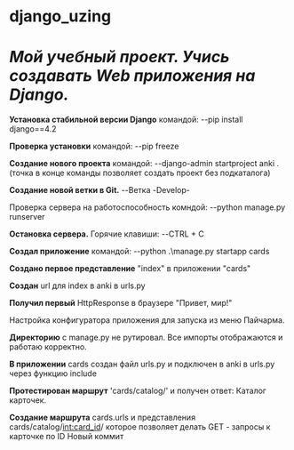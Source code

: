# django_uzing
# **_Мой учебный проект. Учись создавать Web приложения на Django._** 

**Установка стабильной версии Django** 
командой:
--pip install django==4.2

**Проверка установки** 
командой:
--pip freeze

**Создание нового проекта** 
командой:
--django-admin startproject anki .
(точка в конце команды позволяет создать проект без подкаталога)

**Создание новой ветки в Git.**
--Ветка -Develop-

Проверка сервера на работоспособность
комндой:
--python manage.py runserver

**Остановка сервера.** 
Горячие клавиши:
--CTRL + C

**Создал приложение**
командой:
--python .\manage.py startapp cards

**Создано первое представление** 
"index" в приложении "cards"

**Создан** url для index в anki в urls.py

**Получил первый** HttpResponse в браузере
"Привет, мир!"

Настройка конфигуратора приложения для запуска из меню Пайчарма.

**Директорию** с manage.py не рутировал. Все импорты отображаются и работаю корректно.

**В приложении** cards создан файл urls.py и подключен в anki в urls.py через функцию include

**Протестирован маршрут** 'cards/catalog/' и получен ответ: Каталог карточек.

**Создание маршрута** cards.urls и представления cards/catalog/<int:card_id>/ которое позволяет делать GET - запросы к карточке по ID
Новый коммит